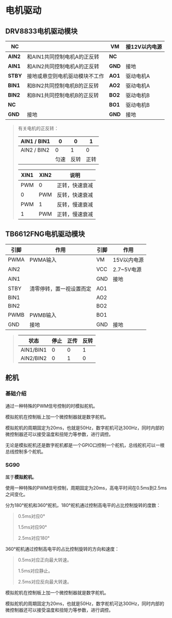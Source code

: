# 电机驱动

## DRV8833电机驱动模块

| NC       |                                | VM      | 接12V以内电源 |
| -------- | ------------------------------ | ------- | ------------- |
| **AIN2** | 和AIN1共同控制电机A的正反转    | **NC**  |               |
| **AIN1** | 和AIN2共同控制电机A的正反转    | **GND** | 接地          |
| **STBY** | 接地或悬空则电机驱动模块不工作 | **AO1** | 驱动电机A     |
| **BIN1** | 和BIN2共同控制电机B的正反转    | **AO2** | 驱动电机A     |
| **BIN2** | 和BIN1共同控制电机B的正反转    | **BO2** | 驱动电机B     |
| **NC**   |                                | **BO1** | 驱动电机B     |
| **GND**  | 接地                           | **GND** | 接地          |

> 有关电机的正反转：
>
> | AIN1 / BIN1 | 0    | 0    | 1    |
> | ----------- | ---- | ---- | ---- |
> | AIN2 / BIN2 | 0    | 1    | 0    |
> |             | 匀速 | 反转 | 正转 |
>
> | XIN1 | XIN2 | 说明           |
> | ---- | ---- | -------------- |
> | PWM  | 0    | 正转，快速衰减 |
> | 0    | PWM  | 反转，快速衰减 |
> | PWM  | 1    | 反转，慢速衰减 |
> | 1    | PWM  | 正转，慢速衰减 |

## TB6612FNG电机驱动模块

| 引脚 | 作用                     | 引脚 | 作用        |
| ---- | ------------------------ | ---- | ----------- |
| PWMA | PWMA输入                 | VM   | 15V以内电源 |
| AIN2 |                          | VCC  | 2.7~5V电源  |
| AIN1 |                          | GND  | 接地        |
| STBY | 清零停转，置一视设置而定 | AO1  |             |
| BIN1 |                          | AO2  |             |
| BIN2 |                          | BO2  |             |
| PWMB | PWMB输入                 | BO1  |             |
| GND  | 接地                     | GND  | 接地        |

> | 状态      | 停止 | 正传 | 反转 |
> | --------- | ---- | ---- | ---- |
> | AIN1/BIN1 | 0    | 0    | 1    |
> | AIN2/BIN2 | 0    | 1    | 0    |

  

## 舵机

### 基础介绍

通过一种特殊的PWM信号控制的时模拟舵机。

模拟舵机在控制板上加一个微控制器就是数字舵机。

模拟舵机的周期固定为20ms，也就是50Hz，数字舵机可达300Hz，同时内部的微控制器还可以接受温度和扭矩力等参数，进行调控。

无论是模拟舵机还是数字舵机都是一个GPIO口控制一个舵机，总线舵机可以一根总线控制多个舵机。

### SG90

属于**模拟舵机**。

使用一种特殊的PWM信号控制，周期固定为20ms，高电平时间在0.5ms到2.5ms之间变化。

分为180°舵机和360°舵机，180°舵机通过控制高电平的占比控制旋转的度数：

> 0.5ms对应0°
>
> 1.5ms对应90°
>
> 2.5ms对应180°

360°舵机通过控制高电平的占比控制旋转的方向和速度：

> 0.5ms对应正向最大转速。
>
> 1.5ms对应静止。
>
> 2.5ms对应反向最大转速。

模拟舵机在控制板上加一个微控制器就是数字舵机。

模拟舵机的周期固定为20ms，也就是50Hz，数字舵机可达300Hz，同时内部的微控制器还可以接受温度和扭矩力等参数，进行调控。

